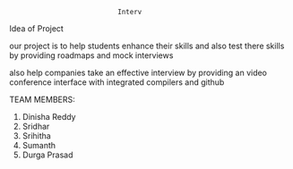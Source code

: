                                Interv

Idea of Project

our project is to help students enhance their skills and also test there skills by providing roadmaps and mock interviews

also help companies take an effective interview by providing an video conference interface with integrated compilers and github

TEAM MEMBERS:
1. Dinisha Reddy
2. Sridhar
3. Srihitha
4. Sumanth
5. Durga Prasad







